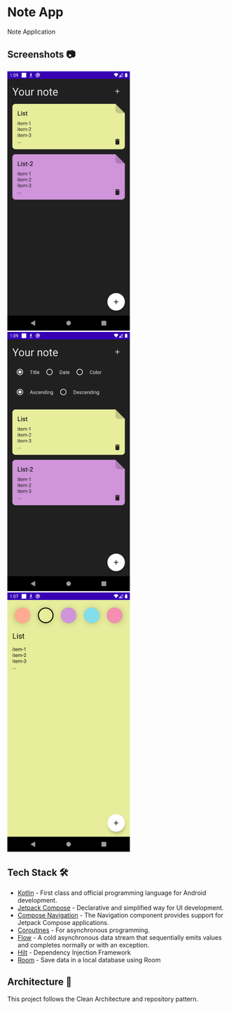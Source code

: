 # Note App
Note Application

## Screenshots 📷
<img src="https://github.com/velialan/MyNoteAppKotlin/blob/main/screenshots/home-1.png?raw=true" width="280"> <img src="https://github.com/velialan/MyNoteAppKotlin/blob/main/screenshots/home-2.png?raw=true" width="280">
<img src="https://github.com/velialan/MyNoteAppKotlin/blob/main/screenshots/add-note.png?raw=true" width="280"> 

## Tech Stack 🛠️

- [Kotlin](https://kotlinlang.org/) - First class and official programming language for Android development.
- [Jetpack Compose](https://developer.android.com/jetpack/compose) - Declarative and simplified way for UI development. 
- [Compose Navigation](https://developer.android.com/jetpack/compose/navigation) - The Navigation component provides support for Jetpack Compose applications.
- [Coroutines](https://kotlinlang.org/docs/reference/coroutines-overview.html) - For asynchronous programming.
- [Flow](https://kotlin.github.io/kotlinx.coroutines/kotlinx-coroutines-core/kotlinx.coroutines.flow/-flow/) - A cold asynchronous data stream that sequentially emits values and completes normally or with an exception.
- [Hilt](https://dagger.dev/hilt/) - Dependency Injection Framework
- [Room](https://developer.android.com/training/data-storage/room) -  Save data in a local database using Room

## Architecture 🗼

This project follows the Clean Architecture and repository pattern.
